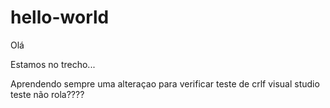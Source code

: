 ﻿# hello-world
Olá

Estamos no trecho...

Aprendendo sempre
	uma alteraçao para verificar
	teste de crlf
	visual studio
teste
não rola????


